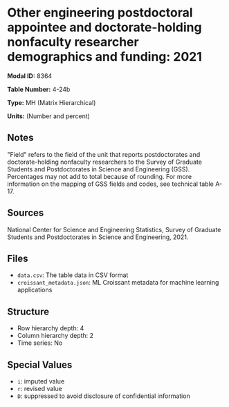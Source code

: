 # Other engineering postdoctoral appointee and doctorate-holding nonfaculty researcher demographics and funding: 2021

**Modal ID:** 8364

**Table Number:** 4-24b

**Type:** MH (Matrix Hierarchical)

**Units:** (Number and percent)

## Notes

"Field" refers to the field of the unit that reports postdoctorates and doctorate-holding nonfaculty researchers to the Survey of Graduate Students and Postdoctorates in Science and Engineering (GSS). Percentages may not add to total because of rounding. For more information on the mapping of GSS fields and codes, see technical table A-17.

## Sources

National Center for Science and Engineering Statistics, Survey of Graduate Students and Postdoctorates in Science and Engineering, 2021.

## Files

- `data.csv`: The table data in CSV format
- `croissant_metadata.json`: ML Croissant metadata for machine learning applications

## Structure

- Row hierarchy depth: 4
- Column hierarchy depth: 2
- Time series: No

## Special Values

- `i`: imputed value
- `r`: revised value
- `D`: suppressed to avoid disclosure of confidential information
